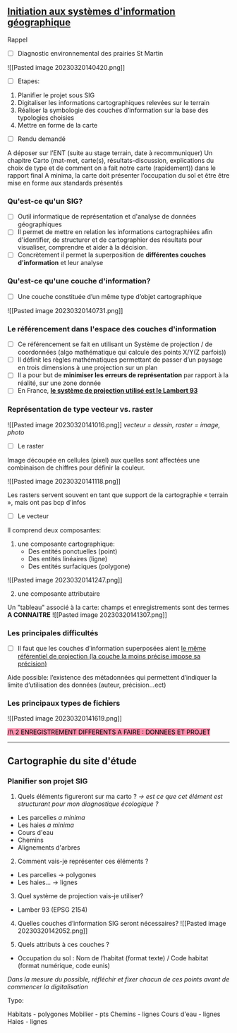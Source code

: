 ## <u>Initiation aux systèmes d'information géographique</u>

Rappel 

- [ ] Diagnostic environnemental des prairies St Martin

![[Pasted image 20230320140420.png]]

- [ ] Etapes:

1. Planifier le projet sous SIG 
2. Digitaliser les informations cartographiques relevées sur le terrain 
3. Réaliser la symbologie des couches d’information sur la base des typologies choisies
4. Mettre en forme de la carte

- [ ] Rendu demandé

A déposer sur l’ENT (suite au stage terrain, date à recommuniquer) 
Un chapitre Carto (mat-met, carte(s), résultats-discussion, explications du choix de type et de comment on a fait notre carte (rapidement)) dans le rapport final A minima, la carte doit présenter l’occupation du sol et être être mise en forme aux standards présentés


### Qu'est-ce qu'un SIG?

- [ ] Outil informatique de représentation et d'analyse de données géographiques 
- [ ] Il permet de mettre en relation les informations cartographiées afin d'identifier, de structurer et de cartographier des résultats pour visualiser, comprendre et aider à la décision.
- [ ] Concrètement il permet la superposition de **différentes couches d’information** et leur analyse

### Qu'est-ce qu'une couche d'information?

- [ ] Une couche constituée d’un même type d’objet cartographique

![[Pasted image 20230320140731.png]]

### Le référencement dans l'espace des couches d'information

- [ ] Ce référencement se fait en utilisant un Système de projection / de coordonnées (algo mathématique qui calcule des points X/Y(Z parfois))
- [ ] Il définit les règles mathématiques permettant de passer d’un paysage en trois dimensions à une projection sur un plan
- [ ] Il a pour but de **minimiser les erreurs de représentation** par rapport à la réalité, sur une zone donnée
- [ ] En France, <u><b>le système de projection utilisé est le Lambert 93</b></u>

### Représentation de type vecteur vs. raster

![[Pasted image 20230320141016.png]]
*vecteur = dessin, raster = image, photo*

- [ ] Le raster 

Image découpée en cellules (pixel) aux quelles sont affectées une combinaison de chiffres pour définir la couleur.

![[Pasted image 20230320141118.png]]

Les rasters servent souvent en tant que support de la cartographie « terrain », mais ont pas bcp d'infos

- [ ] Le vecteur

Il comprend deux composantes: 

1. une composante cartographique:
	- Des entités ponctuelles (point)
	- Des entités linéaires (ligne)
	- Des entités surfaciques (polygone)

![[Pasted image 20230320141247.png]]

2. une composante attributaire

Un "tableau" associé à la carte:
champs et enregistrements sont des termes **A CONNAITRE**
![[Pasted image 20230320141307.png]]


### Les principales difficultés

- [ ] Il faut que les couches d’information superposées aient <u>le même référentiel de projection (la couche la moins précise impose sa précision)</u>

Aide possible: l’existence des métadonnées qui permettent d’indiquer la limite d’utilisation des données (auteur, précision…ect)


### Les principaux types de fichiers 

![[Pasted image 20230320141619.png]]

<mark style="background: #FF5582A6;">/!\ 2 ENREGISTREMENT DIFFERENTS A FAIRE : DONNEES ET PROJET </mark>
____


## Cartographie du site d'étude

### Planifier son projet SIG

1. Quels éléments figureront sur ma carto ? *-> est ce que cet élément est structurant pour mon diagnostique écologique ?*
- Les parcelles *a minima*
- Les haies *a minima*
- Cours d'eau
- Chemins
- Alignements d'arbres

2. Comment vais-je représenter ces éléments ?
- Les parcelles -> polygones
- Les haies... -> lignes

3. Quel système de projection vais-je utiliser? 
- Lamber 93 (EPSG 2154)

4. Quelles couches d’information SIG seront nécessaires?
![[Pasted image 20230320142052.png]]

5. Quels attributs à ces couches ?
- Occupation du sol : Nom de l’habitat (format texte) / Code habitat (format numérique, code eunis)


*Dans la mesure du possible, réfléchir et fixer chacun de ces points avant de commencer la digitalisation*


Typo:

Habitats - polygones
Mobilier - pts
Chemins - lignes
Cours d'eau - lignes
Haies - lignes

